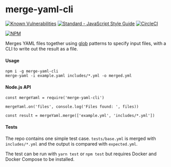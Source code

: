 # merge-yaml-cli

[![Known Vulnerabilities](https://snyk.io/test/github/brainsiq/merge-yaml-cli/ac54a80e5f7f1648aecc380c7aea470f49f1ccef/badge.svg)](https://snyk.io/test/github/brainsiq/merge-yaml-cli/ac54a80e5f7f1648aecc380c7aea470f49f1ccef) [![Standard - JavaScript Style Guide](https://img.shields.io/badge/code_style-standard-brightgreen.svg)](http://standardjs.com/)
 [![CircleCI](https://circleci.com/gh/brainsiq/merge-yaml-cli/tree/master.svg?style=shield&circle-token=077fdc5153f1faebffa5e687a44369759c6a820d)](https://circleci.com/gh/brainsiq/merge-yaml-cli/tree/master)

[![NPM](https://nodei.co/npm/merge-yaml-cli.png?downloads=true&downloadRank=true&stars=true)](https://nodei.co/npm/merge-yaml-cli/)

Merges YAML files together using [glob](https://www.npmjs.com/package/glob) patterns to specify input files, with a CLI to
write out the result as a file.

#### Usage

```shell
npm i -g merge-yaml-cli
merge-yaml -i example.yaml includes/*.yml -o merged.yml
```

#### Node.js API

```
const mergeYaml = require('merge-yaml-cli')

mergeYaml.on('files', console.log('Files found: ', files))

const result = mergeYaml.merge(['example.yml', 'includes/*.yml'])
```

#### Tests

The repo contains one simple test case. `tests/base.yml` is merged with `includes/*.yml` and the output is compared with `expected.yml`.

The test can be run with `yarn test` or `npm test` but requires Docker and Docker Compose to be installed.
